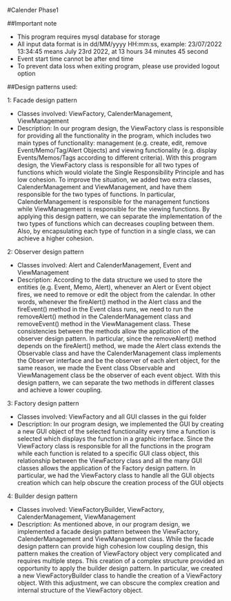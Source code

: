 #Calender Phase1

##Important note
* This program requires mysql database for storage
* All input data format is in dd/MM/yyyy HH:mm:ss, example: 23/07/2022 13:34:45 means 
July 23rd 2022, at 13 hours 34 minutes 45 second
* Event start time cannot be after end time
* To prevent data loss when exiting program, please use provided logout option

##Design patterns used:

1: Facade design pattern
* Classes involved: ViewFactory, CalenderManagement, ViewManagement
* Description: In our program design, the ViewFactory class is responsible for providing all the functionality in the program, which includes two main types of functionality: management (e.g. create, edit, remove Event/Memo/Tag/Alert Objects) and viewing functionality (e.g. display Events/Memos/Tags according to different criteria). With this program design, the ViewFactory class is responsible for all two types of functions which would violate the Single Responsibility Principle and has low cohesion. To improve the situation, we added two extra classes, CalenderManagement and ViewManagement, and have them responsible for the two types of functions. In particular, CalenderManagement is responsible for the management functions while ViewManagement is responsible for the viewing functions. By applying this design pattern, we can separate the implementation of the two types of functions which can decreases coupling between them. Also, by encapsulating each type of function in a single class, we can achieve a higher cohesion.


2: Observer design pattern
* Classes involved: Alert and CalenderManagement, Event and ViewManagement
* Description: According to the data structure we used to store the entities (e.g. Event, Memo, Alert), whenever an Alert or Event object fires, we need to remove or edit the object from the calendar. In other words, whenever the fireAlert() method in the Alert class and the fireEvent() method in the Event class runs, we need to run the removeAlert() method in the CalenderManagement class and removeEvent() method in the ViewManagement class. These consistencies between the methods allow the application of the observer design pattern. In particular, since the removeAlert() method depends on the fireAlert() method, we made the Alert class extends the Observable class and have the CalenderManagement class implements the Observer interface and be the observer of each alert object, for the same reason, we made the Event class Observable and ViewManagement class be the observer of each event object. With this design pattern, we can separate the two methods in different classes and achieve a lower coupling.



3: Factory design pattern
* Classes involved: ViewFactory and all GUI classes in the gui folder
* Description: In our program design, we implemented the GUI by creating a new GUI object of the selected functionality every time a function is selected which displays the function in a graphic interface. Since the ViewFactory class is responsible for all the functions in the program while each function is related to a specific GUI class object, this relationship between the ViewFactory class and all the many GUI classes allows the application of the Factory design pattern. In particular, we had the ViewFactory class to handle all the GUI objects creation which can help obscure the creation process of the GUI objects 



4: Builder design pattern
* Classes involved: ViewFactoryBuilder, ViewFactory, CalenderManagement, ViewManagement
* Description: As mentioned above, in our program design, we implemented a facade design pattern between the ViewFactory, CalenderManagement and ViewManagement class. While the facade design pattern can provide high cohesion low coupling design, this pattern makes the creation of ViewFactory object very complicated and requires multiple steps. This creation of a complex structure provided an opportunity to apply the builder design pattern. In particular, we created a new ViewFactoryBuilder class to handle the creation of a ViewFactory object. With this adjustment, we can obscure the complex creation and internal structure of the ViewFactory object.
